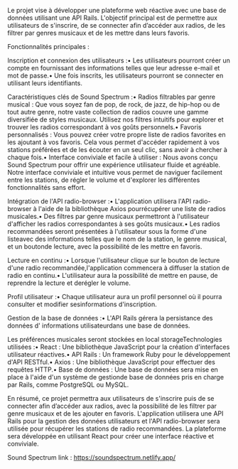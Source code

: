 Le projet vise à développer une plateforme web réactive avec une base de données utilisant une API Rails. L'objectif principal est de permettre aux utilisateurs de s'inscrire, de se connecter afin d’accéder aux radios, de les filtrer par genres musicaux et de les mettre dans leurs favoris.

Fonctionnalités principales :

Inscription et connexion des utilisateurs :• Les utilisateurs pourront créer un compte en fournissant des informations telles que leur  adresse e-mail et mot de passe.• Une fois inscrits, les utilisateurs pourront se connecter en utilisant leurs identifiants.

Caractéristiques clés de Sound Spectrum :• Radios filtrables par genre musical : Que vous soyez fan de pop, de rock, de jazz, de hip-hop ou de tout autre genre, notre vaste collection de radios couvre une gamme diversifiée de styles musicaux. Utilisez nos filtres intuitifs pour explorer et trouver les radios correspondant à vos goûts personnels.• Favoris personnalisés : Vous pouvez créer votre propre liste de radios favorites en les ajoutant à vos favoris. Cela vous permet d'accéder rapidement à vos stations préférées et de les écouter en un seul clic, sans avoir à chercher à chaque fois.• Interface conviviale et facile à utiliser : Nous avons conçu Sound Spectrum pour offrir une expérience utilisateur fluide et agréable. Notre interface conviviale et intuitive vous permet de naviguer facilement entre les stations, de régler le volume et d'explorer les différentes fonctionnalités sans effort.

Intégration de l'API radio-browser :• L'application utilisera l'API radio-browser à l'aide de la bibliothèque Axios pourrécupérer une liste de radios musicales.• Des filtres par genre musicaux permettront à l'utilisateur d'afficher les radios correspondantes à ses goûts musicaux.• Les radios recommandées seront présentées à l'utilisateur sous la forme d'une listeavec des informations telles que le nom de la station, le genre musical, et un boutonde lecture, avec la possibilité de les mettre en favoris.

Lecture en continu :• Lorsque l'utilisateur clique sur le bouton de lecture d'une radio recommandée,l'application commencera à diffuser la station de radio en continu.• L'utilisateur aura la possibilité de mettre en pause, de reprendre la lecture et derégler le volume.

Profil utilisateur :• Chaque utilisateur aura un profil personnel où il pourra consulter et modifier sesinformations d'inscription.

Gestion de la base de données :• L'API Rails gérera la persistance des données d' informations utilisateurdans une base de données.

Les préférences musicales seront stockées en local storageTechnologies utilisées :• React : Une bibliothèque JavaScript pour la création d'interfaces utilisateur réactives.• API Rails : Un framework Ruby pour le développement d'API RESTful.• Axios : Une bibliothèque JavaScript pour effectuer des requêtes HTTP.• Base de données : Une base de données sera mise en place à l'aide d'un système de gestionde base de données pris en charge par Rails, comme PostgreSQL ou MySQL.

En résumé, ce projet permettra aux utilisateurs de s'inscrire puis de se connecter  afin d’accéder aux radios, avec la possibilité de les filtrer par genre musicaux et de les ajouter en favoris. L'application utilisera une API Rails pour la gestion des données utilisateurs  et l'API radio-browser sera utilisée pour récupérer les stations de radio recommandées. La plateforme sera développée en utilisant React pour créer une interface réactive et conviviale.

Sound Spectrum link : https://soundspectrum.netlify.app/
